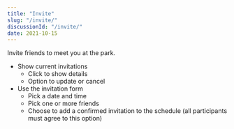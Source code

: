 ```yaml
---
title: "Invite"
slug: "/invite/"
discussionId: "/invite/"
date: 2021-10-15
---
```

Invite friends to meet you at the park.
* Show current invitations
    * Click to show details
    * Option to update or cancel
* Use the invitation form
    * Pick a date and time
    * Pick one or more friends 
    * Choose to add a confirmed invitation to the schedule (all participants must agree to this option)

